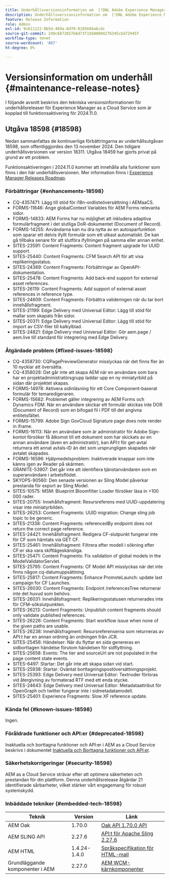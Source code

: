 ```yaml
---
title: Underhållsversionsinformation om  [!DNL Adobe Experience Manager] as a Cloud Service som är kopplad till 2024.11.0-funktionsaktivering.
description: Underhållsversionsinformation om  [!DNL Adobe Experience Manager] as a Cloud Service som är kopplad till 2024.11.0-funktionsaktivering.
feature: Release Information
role: Admin
exl-id: 9c611122-0b5d-469a-8d70-0185684a6cdc
source-git-commit: 249c6872657b6d73f15680004276345cbd72945f
workflow-type: tm+mt
source-wordcount: '867'
ht-degree: 0%

---
```


# Versionsinformation om underhåll {#maintenance-release-notes}

I följande avsnitt beskrivs den tekniska versionsinformationen för underhållsreleaser för Experience Manager as a Cloud Service som är kopplad till funktionsaktivering för 2024.11.0.

## Utgåva 18598 {#18598}

Nedan sammanfattas de kontinuerliga förbättringarna av underhållsutgåvan 18598, som offentliggjordes den 13 november 2024. Den tidigare underhållsversionen var version 18311. Utgåva 18459 har gjorts privat på grund av ett problem.

Funktionsaktiveringen i 2024.11.0 kommer att innehålla alla funktioner som finns i den här underhållsversionen. Mer information finns i [Experience Manager Releases Roadmap](https://experienceleague.adobe.com/sv/docs/experience-manager-release-information/aem-release-updates/update-releases-roadmap).

### Förbättringar {#enhancements-18598}

* CQ-4357471: Lägg till stöd för i18n-ordlisteöversättning i AEMaaCS.
* FORMS-11646: Ange globalContext Variables för AEM Forms relevanta sidor.
* FORMS-14833: AEM Forms har nu möjlighet att inkludera adaptiva formulärfragment i det slutliga DoR-dokumentet (Document of Record).
* FORMS-14255: Användarna kan nu dra nytta av en autosparfunktion som sparar ett delvis ifyllt formulär som ett utkast automatiskt. De kan gå tillbaka senare för att slutföra ifyllningen på samma eller annan enhet.
* SITES-23591: Content Fragments: Content fragment upgrade for UUID support.
* SITES-25440: Content Fragments: CFM Search API för att visa replikeringsstatus.
* SITES-24369: Content Fragments: Förbättringar av OpenAPI-dokumentation.
* SITES-25478: Content Fragments: Add back-end support for external asset references.
* SITES-26119: Content Fragments: Add support of external asset references in reference type.
* SITES-24609: Content Fragments: Förbättra valideringen när du tar bort innehållsfragment.
* SITES-21199: Edge Delivery med Universal Editor: Lägg till stöd för mallar som skapats från sidor.
* SITES-20311: Edge Delivery med Universal Editor: Lägg till stöd för import av CSV-filer till kalkylblad.
* SITES-24821: Edge Delivery med Universal Editor: Gör aem.page / aem.live till standard för integrering med Edge Delivery.

### Åtgärdade problem {#fixed-issues-18598}

* CQ-4358730: CQPagePreviewGenerator misslyckas när det finns fler än 10 nycklar att översätta.
* CQ-4358028: Det går inte att skapa AEM när en användare som bara har en projektadministratörsgrupp laddar upp en ny miniatyrbild på sidan där projektet skapas.
* FORMS-14978: Aktivera sidinläsning för ett Core Component-baserat formulär för temaredigeraren.
* FORMS-15682: Problemet gäller integrering av AEM Forms och Dynamics FDM. När en användare skickar ett formulär skickas inte DOR (Document of Record) som en bifogad fil i PDF till det angivna entitetsfältet.
* FORMS-15799: Adobe Sign GovCloud Signature page does note render in iframe.
* FORMS-16113: När en användare som är administratör för Adobe Sign-kontot försöker få åtkomst till ett dokument som har skickats av en annan användare (även en administratör), kan API:t för get-avtal returnera ett annat avtals-ID än det som ursprungligen skapades när avtalet skapades.
* FORMS-16596: Hjälpmedelsproblem: Inaktiverade knappar som inte känns igen av Reader på skärmen.
* GRANITE-53907: Det går inte att identifiera tjänstanvändaren som en superanvändare i arbetsflödet.
* SKYOPS-90560: Den senaste versionen av Sling Model påverkar prestanda för export av Sling Model.
* SITES-10575: MSM: Blueprint Bloomfilter Loader försöker läsa in >100 000 rader.
* SITES-20755: Innehållsfragment: Resursreferens med UUID-uppdatering visar inte miniatyrbilden.
* SITES-26253: Content Fragments: UUID migration: Change sling job topic to be generic.
* SITES-21338: Content Fragments: referencedBy endpoint does not return the correct page reference.
* SITES-24421: Innehållsfragment: Redigera CF-slutpunkt fungerar inte för CF som hämtats via GET CF.
* SITES-25461: Innehållsfragment: Filtrera efter modell i sökning efter CF:er ska vara skiftlägeskänsliga.
* SITES-25471: Content Fragments: Fix validation of global models in the ModelValidatorServlet.
* SITES-25795: Content Fragments: CF Model API misslyckas när det inte finns någon cq-datumuppsättning.
* SITES-25817: Content Fragments: Enhance PromoteLaunch: update last campaign for CF Launches.
* SITES-26030: Content Fragments: Endpoint /referencesTree returnerar inte det huvud som behövs.
* SITES-26031: Innehållsfragment: Replikeringsstatusen returnerades inte för CFM-sökslutpunkten.
* SITES-26213: Content Fragments: Unpublish content fragments should only validate published references.
* SITES-26226: Content Fragments: Start workflow issue when none of the given paths are usable.
* SITES-26238: Innehållsfragment: Resursreferenserna som returneras av API:t har en annan ordning än ordningen från JCR.
* SITES-25456: Händelser: När du flyttar en sida genereras en sidborttagen händelse förutom händelsen för sidflyttning.
* SITES-25658: Events: The tier and sourceUrl are not populated in the page content state events.
* SITES-6497: Startar: Det går inte att skapa sidan vid start.
* SITES-25938: Startar: Oväntat borttagningspostöversättningsprojekt.
* SITES-25393: Edge Delivery med Universal Editor: Textnoder förloras vid återgivning av formaterad RTF med ett enda stycke.
* SITES-24643: Edge Delivery med Universal Editor: Metadataattribut för OpenGraph och twitter fungerar inte i sidmetadatamodell.
* SITES-25401: Experience Fragments: Slow XF reference update.

### Kända fel {#known-issues-18598}

Ingen.

### Föråldrade funktioner och API:er {#deprecated-18598}

Inaktuella och borttagna funktioner och API:er i AEM as a Cloud Service beskrivs i dokumentet [Inaktuella och Borttagna funktioner och API:er](/help/release-notes/deprecated-removed-features.md).

### Säkerhetskorrigeringar {#security-18598}

AEM as a Cloud Service strävar efter att optimera säkerheten och prestandan för din plattform. Denna underhållsrelease åtgärdar 21 identifierade sårbarheter, vilket stärker vårt engagemang för robust systemskydd.

### Inbäddade tekniker {#embedded-tech-18598}

| Teknik | Version | Länk |
|---|---|---|
| AEM Oak | 1.70.0 | [Oak API 1.70.0 API](https://www.javadoc.io/doc/org.apache.jackrabbit/oak-api/1.70.0/index.html) |
| AEM SLING API | 2.27.6 | [API:t för Apache Sling 2.27.6 ](https://www.javadoc.io/doc/org.apache.sling/org.apache.sling.api/latest/index.html) |
| AEM HTML | 1.4.24-1.4.0 | [Språkspecifikation för HTML-mall](https://github.com/adobe/htl-spec) |
| Grundläggande komponenter i AEM | 2.27.0 | [AEM WCM-kärnkomponenter](https://github.com/adobe/aem-core-wcm-components) |
